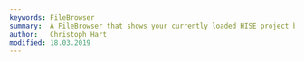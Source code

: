 ```yaml
---
keywords: FileBrowser
summary:  A FileBrowser that shows your currently loaded HISE project be default.
author:   Christoph Hart
modified: 18.03.2019
---
```

